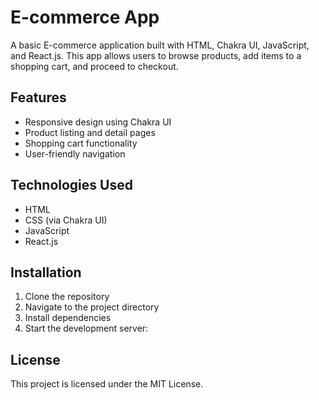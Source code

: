 # E-commerce App

A basic E-commerce application built with HTML, Chakra UI, JavaScript, and React.js. This app allows users to browse products, add items to a shopping cart, and proceed to checkout.

## Features

- Responsive design using Chakra UI
- Product listing and detail pages
- Shopping cart functionality
- User-friendly navigation

## Technologies Used

- HTML
- CSS (via Chakra UI)
- JavaScript
- React.js

## Installation

1. Clone the repository
2. Navigate to the project directory
3. Install dependencies
4. Start the development server:

## License

This project is licensed under the MIT License.

